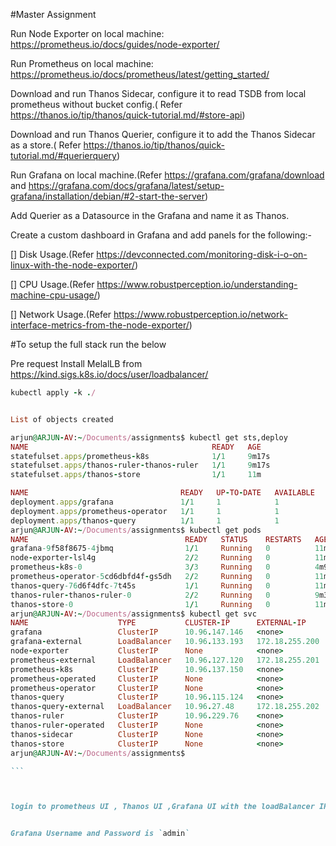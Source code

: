 #Master Assignment 
 
 Run Node Exporter on local machine: https://prometheus.io/docs/guides/node-exporter/
 
 Run Prometheus on local machine: https://prometheus.io/docs/prometheus/latest/getting_started/
 
 Download and run Thanos Sidecar, configure it to read TSDB from local prometheus without bucket config.( Refer https://thanos.io/tip/thanos/quick-tutorial.md/#store-api)
 
  Download and run Thanos Querier, configure it to add the Thanos Sidecar as a store.( Refer https://thanos.io/tip/thanos/quick-tutorial.md/#querierquery)

  Run Grafana on local machine.(Refer https://grafana.com/grafana/download and https://grafana.com/docs/grafana/latest/setup-grafana/installation/debian/#2-start-the-server)
 
 Add Querier as a Datasource in the Grafana and name it as Thanos.
 
 Create a custom dashboard in Grafana and add panels for the following:-
 
[] Disk Usage.(Refer https://devconnected.com/monitoring-disk-i-o-on-linux-with-the-node-exporter/)

[] CPU Usage.(Refer https://www.robustperception.io/understanding-machine-cpu-usage/)

[] Network Usage.(Refer https://www.robustperception.io/network-interface-metrics-from-the-node-exporter/)


#To setup the full stack run the below 


Pre request Install MelalLB from https://kind.sigs.k8s.io/docs/user/loadbalancer/

```ruby
kubectl apply -k ./ 
````

````ruby

List of objects created

arjun@ARJUN-AV:~/Documents/assignments$ kubectl get sts,deploy
NAME                                         READY   AGE
statefulset.apps/prometheus-k8s              1/1     9m17s
statefulset.apps/thanos-ruler-thanos-ruler   1/1     9m17s
statefulset.apps/thanos-store                1/1     11m

NAME                                  READY   UP-TO-DATE   AVAILABLE   AGE
deployment.apps/grafana               1/1     1            1           11m
deployment.apps/prometheus-operator   1/1     1            1           11m
deployment.apps/thanos-query          1/1     1            1           11m
arjun@ARJUN-AV:~/Documents/assignments$ kubectl get pods
NAME                                   READY   STATUS    RESTARTS   AGE
grafana-9f58f8675-4jbmq                1/1     Running   0          11m
node-exporter-lsl4g                    2/2     Running   0          11m
prometheus-k8s-0                       3/3     Running   0          4m9s
prometheus-operator-5cd6dbfd4f-gs5dh   2/2     Running   0          11m
thanos-query-76d6f4dfc-7t45s           1/1     Running   0          11m
thanos-ruler-thanos-ruler-0            2/2     Running   0          9m36s
thanos-store-0                         1/1     Running   0          11m
arjun@ARJUN-AV:~/Documents/assignments$ kubectl get svc 
NAME                    TYPE           CLUSTER-IP      EXTERNAL-IP      PORT(S)               AGE
grafana                 ClusterIP      10.96.147.146   <none>           3000/TCP              11m
grafana-external        LoadBalancer   10.96.133.193   172.18.255.200   3000:30639/TCP        11m
node-exporter           ClusterIP      None            <none>           9100/TCP              11m
prometheus-external     LoadBalancer   10.96.127.120   172.18.255.201   9090:30158/TCP        11m
prometheus-k8s          ClusterIP      10.96.137.150   <none>           9090/TCP,8080/TCP     11m
prometheus-operated     ClusterIP      None            <none>           9090/TCP,10901/TCP    9m43s
prometheus-operator     ClusterIP      None            <none>           8443/TCP              11m
thanos-query            ClusterIP      10.96.115.124   <none>           10902/TCP             11m
thanos-query-external   LoadBalancer   10.96.27.48     172.18.255.202   10902:32503/TCP       11m
thanos-ruler            ClusterIP      10.96.229.76    <none>           10901/TCP,10902/TCP   11m
thanos-ruler-operated   ClusterIP      None            <none>           10902/TCP,10901/TCP   9m43s
thanos-sidecar          ClusterIP      None            <none>           10901/TCP             11m
thanos-store            ClusterIP      None            <none>           10901/TCP,10902/TCP   11m
arjun@ARJUN-AV:~/Documents/assignments$ 

```



login to prometheus UI , Thanos UI ,Grafana UI with the loadBalancer IP Address 


Grafana Username and Password is `admin`



